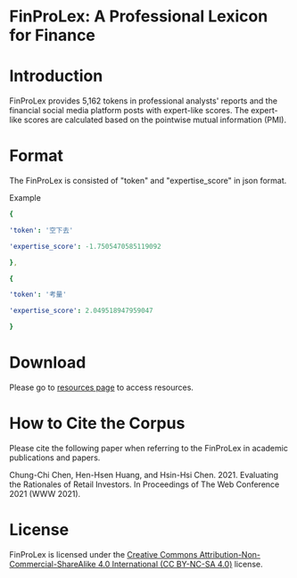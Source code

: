 # FinProLex: A Professional Lexicon for Finance
# Introduction
FinProLex provides 5,162 tokens in professional analysts' reports and the financial social media platform posts with expert-like scores. The expert-like scores are calculated based on the pointwise mutual information (PMI).

# Format
The FinProLex is consisted of "token" and "expertise_score" in json format.

Example
```yaml
{

'token': '空下去'

'expertise_score': -1.7505470585119092

},

{

'token': '考量'

'expertise_score': 2.049518947959047

}
```
# Download
Please go to [resources page](http://nlg.csie.ntu.edu.tw/nlpresource/FinProLex/) to access resources.

# How to Cite the Corpus
Please cite the following paper when referring to the FinProLex in academic publications and papers.

Chung-Chi Chen, Hen-Hsen Huang, and Hsin-Hsi Chen. 2021. Evaluating the Rationales of Retail Investors. In Proceedings of The Web Conference 2021 (WWW 2021).
# License
FinProLex is licensed under the [Creative Commons Attribution-Non-Commercial-ShareAlike 4.0 International (CC BY-NC-SA 4.0)](https://creativecommons.org/licenses/by-nc-sa/4.0/) license.
